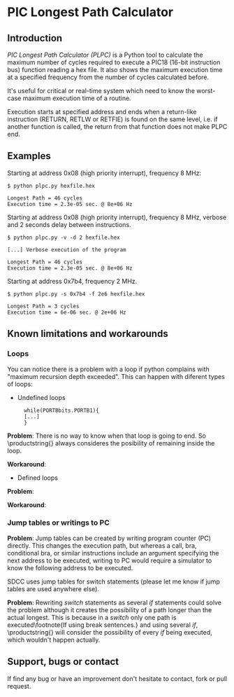 PIC Longest Path Calculator
=======================

Introduction
---------------

*PIC Longest Path Calculator (PLPC)* is a Python tool to calculate the maximum number of cycles required to execute a PIC18 (16-bit instruction bus) function reading a hex file. It also shows the maximum execution time at a specified frequency from the number of cycles calculated before.

It's useful for critical or real-time system which need to know the worst-case maximum execution time of a routine.
  
Execution starts at specified address and ends when a return-like instruction (RETURN, RETLW or RETFIE) is found on the same level, i.e. if another function is called, the return from that function does not make PLPC end.



Examples
--------

Starting at address 0x08 (high priority interrupt), frequency 8 MHz:

	$ python plpc.py hexfile.hex

	Longest Path = 46 cycles
	Execution time = 2.3e-05 sec. @ 8e+06 Hz

Starting at address 0x08 (high priority interrupt), frequency 8 MHz, verbose and 2 seconds delay between instructions.

	$ python plpc.py -v -d 2 hexfile.hex

	[...] Verbose execution of the program

	Longest Path = 46 cycles
	Execution time = 2.3e-05 sec. @ 8e+06 Hz
	
Starting at address 0x7b4, frequency 2 MHz.

	$ python plpc.py -s 0x7b4 -f 2e6 hexfile.hex

	Longest Path = 3 cycles
	Execution time = 6e-06 sec. @ 2e+06 Hz





Known limitations and workarounds
---------------------------------------------

### Loops
You can notice there is a problem with a loop if python complains with "maximum recursion depth exceeded". This can happen with diferent types of loops:

* Undefined loops
		
		while(PORTBbits.PORTB1){
		[...]
		}			

__Problem__: There is no way to know when that loop is going to end. So \productstring{} always consideres the posibility of remaining inside the loop. 

__Workaround__:

* Defined loops

__Problem__:

__Workaround__:


### Jump tables or writings to PC
		
__Problem__: Jump tables can be created by writing program counter (PC) directly. This changes the execution path, but whereas a call, bra, conditional bra, or similar instructions include an argument specifying the next address to be executed, writing to PC would require a simulator to know the following address to be executed.
			
SDCC uses jump tables for switch statements (please let me know if jump tables are used anywhere else).			
	
__Problem__: Rewriting *switch* statements as several *if* statements could solve the problem although it creates the possibility of a path longer than the actual longest. This is because in a *switch* only one path is executed\footnote{If using break sentences.} and using several *if*, \productstring{} will consider the possibility of every *if* being executed, which wouldn't happen actually.


Support, bugs or contact
------------------------
If find any bug or have an improvement don't hesitate to contact, fork or pull request.
